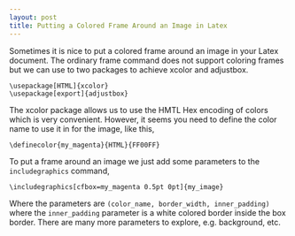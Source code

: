 ```yaml
---
layout: post
title: Putting a Colored Frame Around an Image in Latex
---
```


Sometimes it is nice to put a colored frame around an image in your Latex document. The ordinary frame command does not support coloring frames but we can use to two packages to achieve xcolor and adjustbox.
    
    \usepackage[HTML]{xcolor}
    \usepackage[export]{adjustbox}

The xcolor package allows us to use the HMTL Hex encoding of colors which is very convenient. However, it seems you need to define the color name to use it in for the image, like this, 

    \definecolor{my_magenta}{HTML}{FF00FF}

To put a frame around an image we just add some parameters to the `includegraphics` command,

    \includegraphics[cfbox=my_magenta 0.5pt 0pt]{my_image}

Where the parameters are `(color_name, border_width, inner_padding)` where the `inner_padding` parameter is a white colored border inside the box border. There are many more parameters to explore, e.g. background, etc. 

